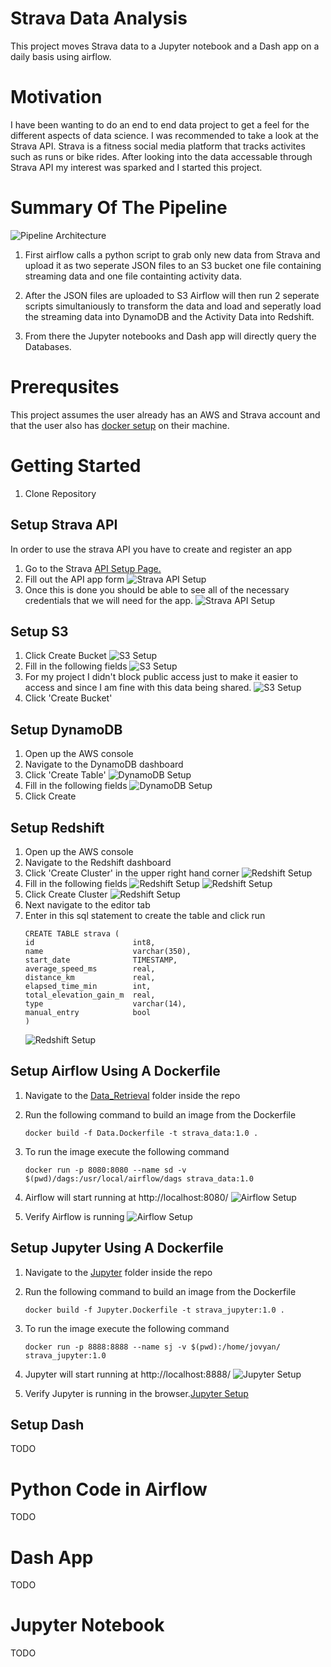 # Strava Data Analysis
This project moves Strava data to a Jupyter notebook and a Dash app on a daily basis using airflow.

# Motivation
I have been wanting to do an end to end data project to get a feel for the different aspects of data science. I was recommended to take a look at the Strava API. Strava is a fitness social media platform that tracks activites such as runs or bike rides. After looking into the data accessable through Strava API my interest was sparked and I started this project.

# Summary Of The Pipeline
![Pipeline Architecture](./images/Architecture.png)
1. First airflow calls a python script to grab only new data from Strava and upload it as two seperate JSON files to an S3 bucket one file containing streaming data and one file containting activity data.

2. After the JSON files are uploaded to S3 Airflow will then run 2 seperate scripts simultaniously to transform the data and load and seperatly load the streaming data into DynamoDB and the Activity Data into Redshift.

3. From there the Jupyter notebooks and Dash app will directly query the Databases.

# Prerequsites
This project assumes the user already has an AWS and Strava account and that the user also has [docker setup](https://www.strava.com/settings/api) on their machine.

# Getting Started
1. Clone Repository
## Setup Strava API
In order to use the strava API you have to create and register an app
1. Go to the Strava [API Setup Page.](https://www.strava.com/settings/api)
2.  Fill out the API app form
![Strava API Setup](./images/stravaappsetup1.png)
3. Once this is done you should be able to see all of the necessary credentials that we will need for the app.
![Strava API Setup](./images/stravaappsetup2.png)

## Setup S3
1. Click Create Bucket
    ![S3 Setup](./images/S3Setup1.png)
2. Fill in the following fields
    ![S3 Setup](./images/S3Setup2.png)
3. For my project I didn't block public access just to make it easier to access and since I am fine with this data being shared.
![S3 Setup](./images/S3Setup3.png)
4. Click 'Create Bucket'

## Setup DynamoDB
1. Open up the AWS console
2. Navigate to the DynamoDB dashboard
3. Click 'Create Table'
![DynamoDB Setup](./images/DynamoDBSetup1.png)
4. Fill in the following fields
![DynamoDB Setup](./images/DynamoDBSetup2.png)
5. Click Create

## Setup Redshift
1. Open up the AWS console
2. Navigate to the Redshift dashboard
3. Click 'Create Cluster' in the upper right hand corner
![Redshift Setup](./images/RedshiftSetup1.png)
4. Fill in the following fields
![Redshift Setup](./images/RedshiftSetup2.png)
![Redshift Setup](./images/RedshiftSetup3.png)
5. Click Create Cluster
![Redshift Setup](./images/RedshiftSetup4.png)
6. Next navigate to the editor tab
7. Enter in this sql statement to create the table and click run
    ```
    CREATE TABLE strava (
    id						int8,
    name					varchar(350),
    start_date				TIMESTAMP,
    average_speed_ms		real,
    distance_km				real,
    elapsed_time_min		int,
    total_elevation_gain_m 	real,
    type					varchar(14),
    manual_entry			bool
    )
    ```
    ![Redshift Setup](./images/RedshiftSetup5.png)
##

## Setup Airflow Using A Dockerfile
1. Navigate to the [Data_Retrieval](./Data_Retrieval) folder inside the repo
2. Run the following command to build an image from the Dockerfile
    ```
    docker build -f Data.Dockerfile -t strava_data:1.0 .
    ```
3. To run the image execute the following command
    ```
    docker run -p 8080:8080 --name sd -v $(pwd)/dags:/usr/local/airflow/dags strava_data:1.0
    ```
4. Airflow will start running at http://localhost:8080/ ![Airflow Setup](./images/AirflowSetup1.png)

5.  Verify Airflow is running ![Airflow Setup](./images/AirflowSetup2.png)

## Setup Jupyter Using A Dockerfile
1. Navigate to the [Jupyter](./Jupyter) folder inside the repo
2. Run the following command to build an image from the Dockerfile
    ```
    docker build -f Jupyter.Dockerfile -t strava_jupyter:1.0 .
    ```
3. To run the image execute the following command
    ```
    docker run -p 8888:8888 --name sj -v $(pwd):/home/jovyan/  strava_jupyter:1.0 
    ```
4. Jupyter will start running at http://localhost:8888/ ![Jupyter Setup](./images/JupyterSetup1.png)

5. Verify Jupyter is running in the browser.[Jupyter Setup](./images/JupyterSetup2.png)


## Setup Dash
TODO
# Python Code in Airflow
TODO
# Dash App
TODO
# Jupyter Notebook
TODO